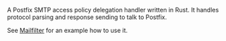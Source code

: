 A Postfix SMTP access policy delegation handler written in Rust. It handles protocol parsing and response sending to talk to Postfix.

See [Mailfilter](https://github.com/Grollicus/recipientfilter) for an example how to use it.
